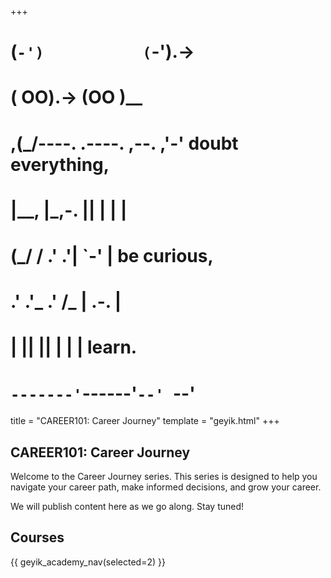 +++
#   (`-')           (`-').->
#   ( OO).->        (OO )__
# ,(_/----. .----. ,--. ,'-' doubt everything,
# |__,    |\_,-.  ||  | |  |
#  (_/   /    .' .'|  `-'  | be curious,
#  .'  .'_  .'  /_ |  .-.  |
# |       ||      ||  | |  | learn.
# `-------'`------'`--' `--'

title = "CAREER101: Career Journey" 
template = "geyik.html"
+++

## CAREER101: Career Journey

Welcome to the Career Journey series. This series is designed to help you 
navigate your career path, make informed decisions, and grow your career.

We will publish content here as we go along. Stay tuned!

## Courses

{{ geyik_academy_nav(selected=2) }}